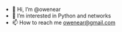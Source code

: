 - 👋 Hi, I’m @owenear
- 👀 I’m interested in Python and networks
- 📫 How to reach me owenear@gmail.com

<!---
owenear/owenear is a ✨ special ✨ repository because its `README.md` (this file) appears on your GitHub profile.
You can click the Preview link to take a look at your changes.
--->
